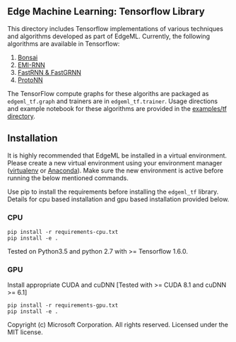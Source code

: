 ## Edge Machine Learning: Tensorflow Library 

This directory includes Tensorflow implementations of various techniques and
algorithms developed as part of EdgeML. Currently, the following algorithms are
available in Tensorflow:

1. [Bonsai](/docs/publications/Bonsai.pdf)
2. [EMI-RNN](/docs/publications/emi-rnn-nips18.pdf)
3. [FastRNN & FastGRNN](/docs/publications/FastGRNN.pdf)
4. [ProtoNN](/docs/publications/ProtoNN.pdf)

The TensorFlow compute graphs for these algoriths are packaged as `edgeml_tf.graph`
and trainers are in `edgeml_tf.trainer`. Usage directions and example notebook for
these algorithms are provided in the [examples/tf directory](/examples/tf). 


## Installation

It is highly recommended that EdgeML be installed in a virtual environment. 
Please create a new virtual environment using your environment manager
 ([virtualenv](https://virtualenv.pypa.io/en/stable/userguide/#usage) or 
 [Anaconda](https://docs.conda.io/projects/conda/en/latest/user-guide/tasks/manage-environments.html#creating-an-environment-with-commands)).
Make sure the new environment is active before running the below mentioned commands.

Use pip to install the requirements before installing the `edgeml_tf` library. 
Details for cpu based installation and gpu based installation provided below.

### CPU

``` 
pip install -r requirements-cpu.txt
pip install -e .
```

Tested on Python3.5 and python 2.7 with >= Tensorflow 1.6.0.

### GPU

Install appropriate CUDA and cuDNN [Tested with >= CUDA 8.1 and cuDNN >= 6.1]

```
pip install -r requirements-gpu.txt
pip install -e .
```

Copyright (c) Microsoft Corporation. All rights reserved.
Licensed under the MIT license.
